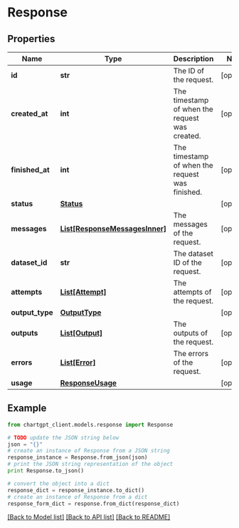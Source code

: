 # Response


## Properties
Name | Type | Description | Notes
------------ | ------------- | ------------- | -------------
**id** | **str** | The ID of the request. | [optional] 
**created_at** | **int** | The timestamp of when the request was created. | [optional] 
**finished_at** | **int** | The timestamp of when the request was finished. | [optional] 
**status** | [**Status**](Status.md) |  | [optional] 
**messages** | [**List[ResponseMessagesInner]**](ResponseMessagesInner.md) | The messages of the request. | [optional] 
**dataset_id** | **str** | The dataset ID of the request. | [optional] 
**attempts** | [**List[Attempt]**](Attempt.md) | The attempts of the request. | [optional] 
**output_type** | [**OutputType**](OutputType.md) |  | [optional] 
**outputs** | [**List[Output]**](Output.md) | The outputs of the request. | [optional] 
**errors** | [**List[Error]**](Error.md) | The errors of the request. | [optional] 
**usage** | [**ResponseUsage**](ResponseUsage.md) |  | [optional] 

## Example

```python
from chartgpt_client.models.response import Response

# TODO update the JSON string below
json = "{}"
# create an instance of Response from a JSON string
response_instance = Response.from_json(json)
# print the JSON string representation of the object
print Response.to_json()

# convert the object into a dict
response_dict = response_instance.to_dict()
# create an instance of Response from a dict
response_form_dict = response.from_dict(response_dict)
```
[[Back to Model list]](../README.md#documentation-for-models) [[Back to API list]](../README.md#documentation-for-api-endpoints) [[Back to README]](../README.md)


